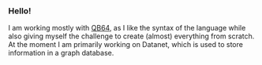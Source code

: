 ### Hello!

I am working mostly with <a href=https://github.com/QB64Team/qb64>QB64</a>, as I like the syntax of the language while also giving myself the challenge to create (almost) everything from scratch. At the moment I am primarily working on Datanet, which is used to store information in a graph database.
